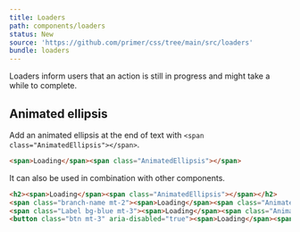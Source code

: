 ```yaml
---
title: Loaders
path: components/loaders
status: New
source: 'https://github.com/primer/css/tree/main/src/loaders'
bundle: loaders
---
```


Loaders inform users that an action is still in progress and might take a while to complete.

## Animated ellipsis

Add an animated ellipsis at the end of text with `<span class="AnimatedEllipsis"></span>`.

```html live
<span>Loading</span><span class="AnimatedEllipsis"></span>
```

It can also be used in combination with other components.

```html live
<h2><span>Loading</span><span class="AnimatedEllipsis"></span></h2>
<span class="branch-name mt-2"><span>Loading</span><span class="AnimatedEllipsis"></span></span><br>
<span class="Label bg-blue mt-3"><span>Loading</span><span class="AnimatedEllipsis"></span></span><br>
<button class="btn mt-3" aria-disabled="true"><span>Loading</span><span class="AnimatedEllipsis"></span></button>
```
